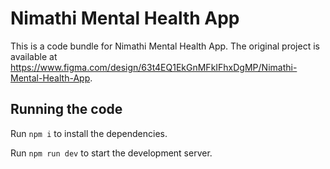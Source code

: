 
  # Nimathi Mental Health App

  This is a code bundle for Nimathi Mental Health App. The original project is available at https://www.figma.com/design/63t4EQ1EkGnMFkIFhxDgMP/Nimathi-Mental-Health-App.

  ## Running the code

  Run `npm i` to install the dependencies.

  Run `npm run dev` to start the development server.
  